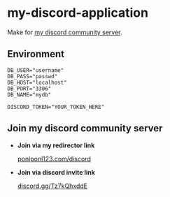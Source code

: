 # my-discord-application

Make for [my discord community server](https://ponlponl123.com/discord).

## Environment
```env
DB_USER="username"
DB_PASS="passwd"
DB_HOST="localhost"
DB_PORT="3306"
DB_NAME="mydb"

DISCORD_TOKEN="YOUR_TOKEN_HERE"
```

## Join my discord community server
- **Join via my redirector link**

    [ponlponl123.com/discord](https://ponlponl123.com/discord)

- **Join via discord invite link**

    [discord.gg/Tz7kQhxddE](https://discord.gg/Tz7kQhxddE)